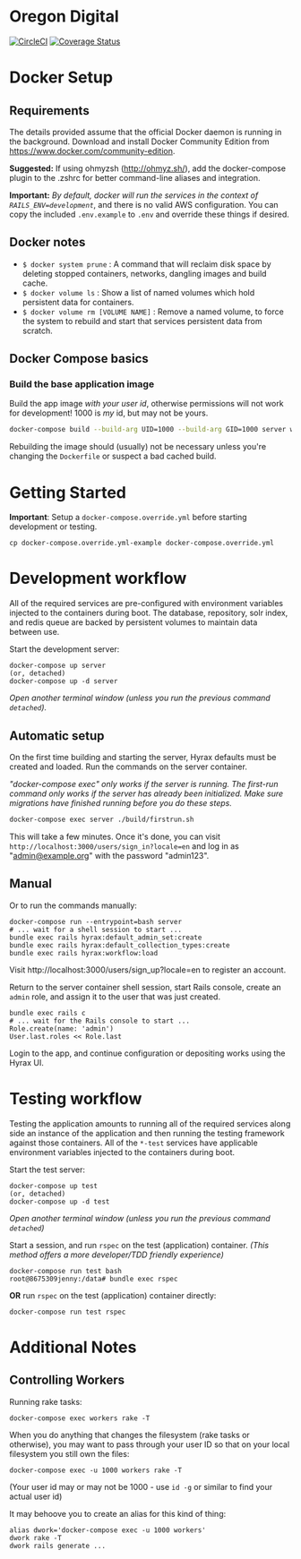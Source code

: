 # Oregon Digital

[![CircleCI](https://circleci.com/gh/OregonDigital/OD2.svg?style=svg)](https://circleci.com/gh/OregonDigital/OD2)
[![Coverage Status](https://coveralls.io/repos/github/OregonDigital/OD2/badge.svg?branch=master)](https://coveralls.io/github/OregonDigital/OD2?branch=master)

# Docker Setup

## Requirements

The details provided assume that the official Docker daemon is running in the background. Download and install Docker Community Edition from https://www.docker.com/community-edition.

**Suggested:** If using ohmyzsh (http://ohmyz.sh/), add the docker-compose plugin to the .zshrc for better command-line aliases and integration.

**Important:** _By default, docker will run the services in the context of
`RAILS_ENV=development`_, and there is no valid AWS configuration.  You can
copy the included `.env.example` to `.env` and override these things if desired.

## Docker notes

- `$ docker system prune` : A command that will reclaim disk space by deleting stopped containers, networks, dangling images and build cache.
- `$ docker volume ls` : Show a list of named volumes which hold persistent data for containers.
- `$ docker volume rm [VOLUME NAME]` : Remove a named volume, to force the system to rebuild and start that services persistent data from scratch.

## Docker Compose basics

### Build the base application image

Build the app image *with your user id*, otherwise permissions will not work
for development!  1000 is *my* id, but may not be yours.

```bash
docker-compose build --build-arg UID=1000 --build-arg GID=1000 server workers app test dev
```

Rebuilding the image should (usually) not be necessary unless you're changing
the `Dockerfile` or suspect a bad cached build.

# Getting Started

**Important**: Setup a `docker-compose.override.yml` before starting development or testing.

    cp docker-compose.override.yml-example docker-compose.override.yml

# Development workflow

All of the required services are pre-configured with environment variables injected to the containers during boot. The database, repository, solr index, and redis queue are backed by persistent volumes to maintain data between use.

Start the development server:

    docker-compose up server
    (or, detached)
    docker-compose up -d server

_Open another terminal window (unless you run the previous command `detached`)._

Automatic setup
---

On the first time building and starting the server, Hyrax defaults must be created and loaded. Run the commands on the server container.

*"docker-compose exec" only works if the server is running.  The first-run
command only works if the server has already been initialized.  Make sure
migrations have finished running before you do these steps.*

```bash
docker-compose exec server ./build/firstrun.sh
```

This will take a few minutes.  Once it's done, you can visit
`http://localhost:3000/users/sign_in?locale=en` and log in as
"admin@example.org" with the password "admin123".

Manual
---

Or to run the commands manually:

    docker-compose run --entrypoint=bash server
    # ... wait for a shell session to start ...
    bundle exec rails hyrax:default_admin_set:create
    bundle exec rails hyrax:default_collection_types:create
    bundle exec rails hyrax:workflow:load

Visit http://localhost:3000/users/sign_up?locale=en to register an account.

Return to the server container shell session, start Rails console, create an `admin` role, and assign it to the user that was just created.

    bundle exec rails c
    # ... wait for the Rails console to start ...
    Role.create(name: 'admin')
    User.last.roles << Role.last

Login to the app, and continue configuration or depositing works using the Hyrax UI.

# Testing workflow

Testing the application amounts to running all of the required services along side an instance of the application and then running the testing framework against those containers. All of the `*-test` services have applicable environment variables injected to the containers during boot.

Start the test server:

    docker-compose up test
    (or, detached)
    docker-compose up -d test

_Open another terminal window (unless you run the previous command `detached`)_

Start a session, and run `rspec` on the test (application) container. _(This method offers a more developer/TDD friendly experience)_

    docker-compose run test bash
    root@8675309jenny:/data# bundle exec rspec

**OR** run `rspec` on the test (application) container directly:

    docker-compose run test rspec

# Additional Notes

## Controlling Workers

Running rake tasks:

    docker-compose exec workers rake -T

When you do anything that changes the filesystem (rake tasks or otherwise), you
may want to pass through your user ID so that on your local filesystem you
still own the files:

    docker-compose exec -u 1000 workers rake -T

(Your user id may or may not be 1000 - use `id -g` or similar to find your
actual user id)

It may behoove you to create an alias for this kind of thing:

    alias dwork='docker-compose exec -u 1000 workers'
    dwork rake -T
    dwork rails generate ...
